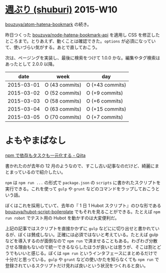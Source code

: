 # [週ぶり (shuburi)][shuburi] 2015-W10

[bouzuya/atom-hatena-bookmark][] の続き。

昨日つくった [bouzuya/node-hatena-bookmark-api][] を適用し CSS を修正したところまで。とりあえず、動くことは確認できた。`options` が必須になっていて、使いづらい気がする。あとで直しておこう。

次は、ページングを実装し、最後に検索をつけて 1.0.0 かな。編集やタグ検索はあったとして 2.0.0 以降。

date       | week            | day
-----------|-----------------|-----------------
2015-03-01 | O (43 commits)  | O (+43 commits)
2015-03-02 | O (52 commits)  | O (+9 commits)
2015-03-03 | O (58 commits)  | O (+6 commits)
2015-03-04 | O (63 commits)  | O (+15 commits)
2015-03-05 | O (70 commits)  | O (+7 commits)

# よもやまばなし

[npm で依存もタスクも一元化する - Qiita](http://qiita.com/Jxck_/items/efaff21b977ddc782971)

書かれたのが去年の 12 月のようなので、すこし古い記事なのだけど、綺麗にまとまっているので紹介したい。

`npm` は `npm run ...` の形式で `package.json` の `scripts` に書かれたスクリプトを実行できる。これを使って `gulp` や `grunt` などのコマンドをラップしておこうという話。

ぼくはこれを採用していて、去年の『 1 日 1 Hubot スクリプト』のひな形である [bouzuya/hubot-script-boilerplate][] でもそれを見ることができる。たとえば `npm run robot` でテスト用の Hubot を動かすのは大変便利だ。

上記の記事ではスクリプトを直接かかずに `gulp` などにに切り出せと書かれているが、ぼくは賛成しない。正確には必須ではないと考えている。たとえば gulp などを導入するのが面倒なので `npm run` で済ませることもある。わざわざ分散させる理由もないので統一できるならしたほうが良いとは思うが、そこは割とどうでもいいと感じる。ぼくは `npm run` というインタフェースにまとめるだけで十分だと思っている。`gulp` や `grunt` などの使いかたを知らなくても `npm run` で登録されているスクリプトだけ見れば良いという状況をつくれると良い。

[shuburi]: http://shuburi.org
[bouzuya/atom-hatena-bookmark]: https://github.com/bouzuya/atom-hatena-bookmark
[bouzuya/hubot-script-boilerplate]: https://github.com/bouzuya/hubot-script-boilerplate
[bouzuya/node-hatena-bookmark-api]: https://github.com/bouzuya/node-hatena-bookmark-api
